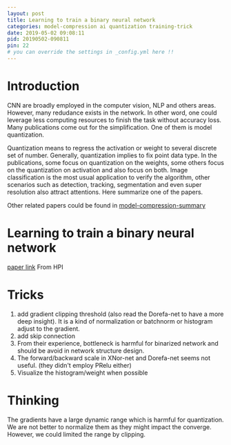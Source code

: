 ```yaml
---
layout: post
title: Learning to train a binary neural network
categories: model-compression ai quantization training-trick
date: 2019-05-02 09:08:11
pid: 20190502-090811
pin: 22
# you can override the settings in _config.yml here !!
---
```


# Introduction

CNN are broadly employed in the computer vision, NLP and others areas. However, many redudance exists in the network. In other word, one could leverage less computing resources to finish the task without accuracy loss. Many publications come out for the simplification. One of them is model quantization. 

Quantization means to regress the activation or weight to several discrete set of number. Generally, quantization implies to fix point data type. In the publications, some focus on quantization on the weights, some others focus on the quantization on activation and also focus on both. Image classification is the most usual application to verify the algorithm, other scenarios such as detection, tracking, segmentation and even super resolution also attract attentions. Here summarize one of the papers.

Other related papers could be found in [model-compression-summary](https://blueardour.github.io/2019/04/29/model-compression-summary.html)

# Learning to train a binary neural network
[paper link](https://arxiv.org/abs/1809.10463)
From HPI

# Tricks
1. add gradient clipping threshold (also read the Dorefa-net to have a more deep insight). It is a kind of normalization or batchnorm or histogram adjust to the gradient.
2. add skip connection
3. From their experience, bottleneck is harmful for binarized network and should be avoid in network structure design.
4. The forward/backward scale in XNor-net and Dorefa-net seems not useful. (they didn't employ PRelu either)
5. Visualize the histogram/weight when possible

# Thinking
The gradients have a large dynamic range which is harmful for quantization. We are not better to normalize them as they might impact the converge. However, we could limited the range by clipping.


